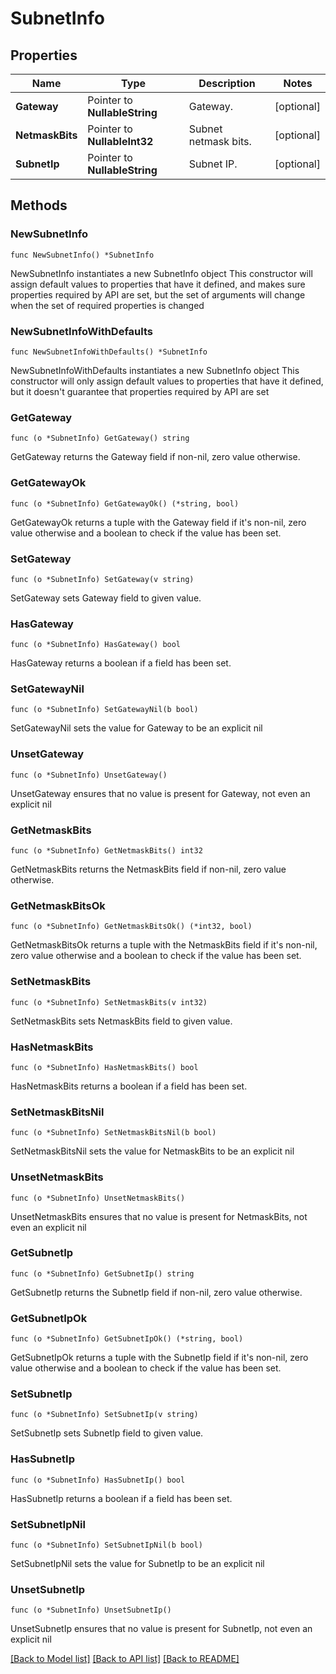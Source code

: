 # SubnetInfo

## Properties

Name | Type | Description | Notes
------------ | ------------- | ------------- | -------------
**Gateway** | Pointer to **NullableString** | Gateway. | [optional] 
**NetmaskBits** | Pointer to **NullableInt32** | Subnet netmask bits. | [optional] 
**SubnetIp** | Pointer to **NullableString** | Subnet IP. | [optional] 

## Methods

### NewSubnetInfo

`func NewSubnetInfo() *SubnetInfo`

NewSubnetInfo instantiates a new SubnetInfo object
This constructor will assign default values to properties that have it defined,
and makes sure properties required by API are set, but the set of arguments
will change when the set of required properties is changed

### NewSubnetInfoWithDefaults

`func NewSubnetInfoWithDefaults() *SubnetInfo`

NewSubnetInfoWithDefaults instantiates a new SubnetInfo object
This constructor will only assign default values to properties that have it defined,
but it doesn't guarantee that properties required by API are set

### GetGateway

`func (o *SubnetInfo) GetGateway() string`

GetGateway returns the Gateway field if non-nil, zero value otherwise.

### GetGatewayOk

`func (o *SubnetInfo) GetGatewayOk() (*string, bool)`

GetGatewayOk returns a tuple with the Gateway field if it's non-nil, zero value otherwise
and a boolean to check if the value has been set.

### SetGateway

`func (o *SubnetInfo) SetGateway(v string)`

SetGateway sets Gateway field to given value.

### HasGateway

`func (o *SubnetInfo) HasGateway() bool`

HasGateway returns a boolean if a field has been set.

### SetGatewayNil

`func (o *SubnetInfo) SetGatewayNil(b bool)`

 SetGatewayNil sets the value for Gateway to be an explicit nil

### UnsetGateway
`func (o *SubnetInfo) UnsetGateway()`

UnsetGateway ensures that no value is present for Gateway, not even an explicit nil
### GetNetmaskBits

`func (o *SubnetInfo) GetNetmaskBits() int32`

GetNetmaskBits returns the NetmaskBits field if non-nil, zero value otherwise.

### GetNetmaskBitsOk

`func (o *SubnetInfo) GetNetmaskBitsOk() (*int32, bool)`

GetNetmaskBitsOk returns a tuple with the NetmaskBits field if it's non-nil, zero value otherwise
and a boolean to check if the value has been set.

### SetNetmaskBits

`func (o *SubnetInfo) SetNetmaskBits(v int32)`

SetNetmaskBits sets NetmaskBits field to given value.

### HasNetmaskBits

`func (o *SubnetInfo) HasNetmaskBits() bool`

HasNetmaskBits returns a boolean if a field has been set.

### SetNetmaskBitsNil

`func (o *SubnetInfo) SetNetmaskBitsNil(b bool)`

 SetNetmaskBitsNil sets the value for NetmaskBits to be an explicit nil

### UnsetNetmaskBits
`func (o *SubnetInfo) UnsetNetmaskBits()`

UnsetNetmaskBits ensures that no value is present for NetmaskBits, not even an explicit nil
### GetSubnetIp

`func (o *SubnetInfo) GetSubnetIp() string`

GetSubnetIp returns the SubnetIp field if non-nil, zero value otherwise.

### GetSubnetIpOk

`func (o *SubnetInfo) GetSubnetIpOk() (*string, bool)`

GetSubnetIpOk returns a tuple with the SubnetIp field if it's non-nil, zero value otherwise
and a boolean to check if the value has been set.

### SetSubnetIp

`func (o *SubnetInfo) SetSubnetIp(v string)`

SetSubnetIp sets SubnetIp field to given value.

### HasSubnetIp

`func (o *SubnetInfo) HasSubnetIp() bool`

HasSubnetIp returns a boolean if a field has been set.

### SetSubnetIpNil

`func (o *SubnetInfo) SetSubnetIpNil(b bool)`

 SetSubnetIpNil sets the value for SubnetIp to be an explicit nil

### UnsetSubnetIp
`func (o *SubnetInfo) UnsetSubnetIp()`

UnsetSubnetIp ensures that no value is present for SubnetIp, not even an explicit nil

[[Back to Model list]](../README.md#documentation-for-models) [[Back to API list]](../README.md#documentation-for-api-endpoints) [[Back to README]](../README.md)



